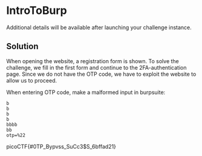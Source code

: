 # IntroToBurp

Additional details will be available after launching your challenge instance.

## Solution

When opening the website, a registration form is shown. To solve the challenge, we fill in the first form and continue to the 2FA-authentication page. Since we do not have the OTP code, we have to exploit the website to allow us to proceed.

When entering OTP code, make a malformed input in burpsuite:

```
b
b
b
b
bbbb
bb
otp=%22
```

picoCTF{#0TP_Bypvss_SuCc3$S_6bffad21}
